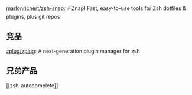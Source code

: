 



[marlonrichert/zsh-snap](https://github.com/marlonrichert/zsh-snap): ⚡️ Znap! Fast, easy-to-use tools for Zsh dotfiles & plugins, plus git repos

## 竞品

[zplug/zplug](https://github.com/zplug/zplug): A next-generation plugin manager for zsh


## 兄弟产品

[[zsh-autocomplete]]

